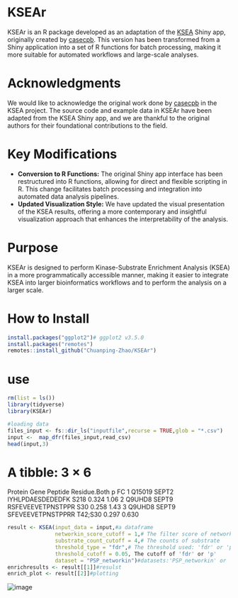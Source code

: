 # KSEAr

KSEAr is an R package developed as an adaptation of the [KSEA](https://github.com/casecpb/KSEA) Shiny app, originally created by [casecpb](https://github.com/casecpb).
This version has been transformed from a Shiny application into a set of R functions for batch processing, making it more suitable for automated workflows and large-scale analyses.

# Acknowledgments

We would like to acknowledge the original work done by [casecpb](https://github.com/casecpb) in the KSEA project. 
The source code and example data in KSEAr have been adapted from the KSEA Shiny app, and we are thankful to the original authors for their foundational contributions to the field.

# Key Modifications

- **Conversion to R Functions:** The original Shiny app interface has been restructured into R functions, allowing for direct and flexible scripting in R. This change facilitates batch processing and integration into automated data analysis pipelines.
- **Updated Visualization Style:** We have updated the visual presentation of the KSEA results, offering a more contemporary and insightful visualization approach that enhances the interpretability of the analysis.

# Purpose

KSEAr is designed to perform Kinase-Substrate Enrichment Analysis (KSEA) in a more programmatically accessible manner, making it easier to integrate KSEA into larger bioinformatics workflows and to perform the analysis on a larger scale.

# How to Install
```R
install.packages("ggplot2")# ggplot2 v3.5.0
install.packages("remotes")
remotes::install_github("Chuanping-Zhao/KSEAr")
```
# use
```R
rm(list = ls())
library(tidyverse)
library(KSEAr)

#loading data
files_input <- fs::dir_ls("inputfile",recurse = TRUE,glob = "*.csv")
input <-  map_dfr(files_input,read_csv)
head(input,3)
```
# A tibble: 3 × 6
  Protein Gene  Peptide           Residue.Both     p    FC
  <chr>   <chr> <chr>             <chr>        <dbl> <dbl>
1 Q15019  SEPT2 IYHLPDAESDEDEDFK  S218         0.324 1.06 
2 Q9UHD8  SEPT9 RSFEVEEVETPNSTPPR S30          0.258 1.43 
3 Q9UHD8  SEPT9 SFEVEEVETPNSTPPRR T42;S30      0.297 0.630

```R
result <- KSEA(input_data = input,#a dataframe
               networkin_score_cutoff = 1,# The filter score of networkin datsets(if selected)
               substrate_count_cutoff = 4,# The counts of substrate
               threshold_type = "fdr",# The threshold used: 'fdr' or 'p'
               threshold_cutoff = 0.05, The cutoff of 'fdr' or 'p' 
               dataset = "PSP_networkin")#datasets:'PSP_networkin' or 'PSP'
enrichresults <- result[[1]]#resulst
enrich_plot <- result[[2]]#plotting
```
![image](https://github.com/Chuanping-Zhao/KSEAr/assets/134377196/2b352f5e-142a-475d-a5d3-c49b6456a6b6)
